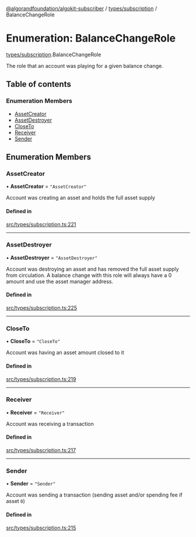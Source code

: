 [@algorandfoundation/algokit-subscriber](../README.md) / [types/subscription](../modules/types_subscription.md) / BalanceChangeRole

# Enumeration: BalanceChangeRole

[types/subscription](../modules/types_subscription.md).BalanceChangeRole

The role that an account was playing for a given balance change.

## Table of contents

### Enumeration Members

- [AssetCreator](types_subscription.BalanceChangeRole.md#assetcreator)
- [AssetDestroyer](types_subscription.BalanceChangeRole.md#assetdestroyer)
- [CloseTo](types_subscription.BalanceChangeRole.md#closeto)
- [Receiver](types_subscription.BalanceChangeRole.md#receiver)
- [Sender](types_subscription.BalanceChangeRole.md#sender)

## Enumeration Members

### AssetCreator

• **AssetCreator** = ``"AssetCreator"``

Account was creating an asset and holds the full asset supply

#### Defined in

[src/types/subscription.ts:221](https://github.com/algorandfoundation/algokit-subscriber-ts/blob/main/src/types/subscription.ts#L221)

___

### AssetDestroyer

• **AssetDestroyer** = ``"AssetDestroyer"``

Account was destroying an asset and has removed the full asset supply from circulation.
A balance change with this role will always have a 0 amount and use the asset manager address.

#### Defined in

[src/types/subscription.ts:225](https://github.com/algorandfoundation/algokit-subscriber-ts/blob/main/src/types/subscription.ts#L225)

___

### CloseTo

• **CloseTo** = ``"CloseTo"``

Account was having an asset amount closed to it

#### Defined in

[src/types/subscription.ts:219](https://github.com/algorandfoundation/algokit-subscriber-ts/blob/main/src/types/subscription.ts#L219)

___

### Receiver

• **Receiver** = ``"Receiver"``

Account was receiving a transaction

#### Defined in

[src/types/subscription.ts:217](https://github.com/algorandfoundation/algokit-subscriber-ts/blob/main/src/types/subscription.ts#L217)

___

### Sender

• **Sender** = ``"Sender"``

Account was sending a transaction (sending asset and/or spending fee if asset `0`)

#### Defined in

[src/types/subscription.ts:215](https://github.com/algorandfoundation/algokit-subscriber-ts/blob/main/src/types/subscription.ts#L215)
